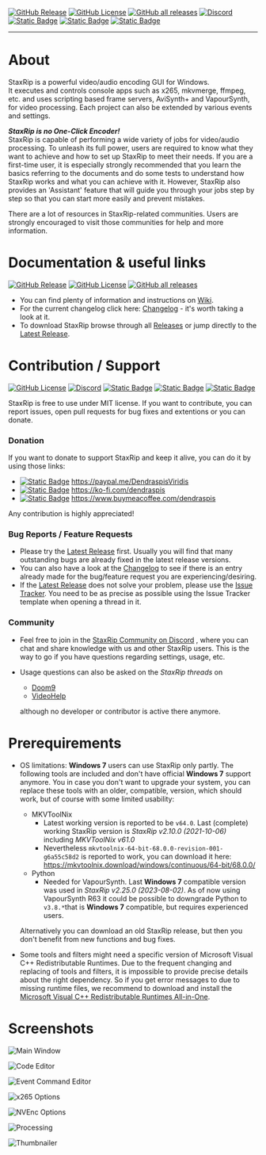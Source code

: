 [![GitHub Release](https://img.shields.io/github/v/release/staxrip/staxrip?style=plastic&logo=Github&logoColor=white&label=Release&labelColor=hsl(210%2C%2060%25%2C%2050%25)&color=hsl(110%2C%2060%25%2C%2050%25))](https://github.com/staxrip/staxrip/releases/latest)
[![GitHub License](https://img.shields.io/github/license/staxrip/staxrip?style=plastic&logo=GitHub&logoColor=white&label=License&labelColor=hsl(210%2C%2060%25%2C%2050%25)&color=hsl(110%2C%2060%25%2C%2050%25))](https://github.com/staxrip/staxrip/blob/master/License.txt)
[![GitHub all releases](https://img.shields.io/github/downloads/staxrip/staxrip/total?style=plastic&logo=GitHub&logoColor=white&label=Total%20Downloads&labelColor=hsl(210%2C%2060%25%2C%2050%25)&color=hsl(110%2C%2060%25%2C%2050%25))](https://github.com/staxrip/staxrip/releases/latest)
[![Discord](https://img.shields.io/discord/850510460256387076?style=plastic&logo=discord&logoColor=white&label=Discord&labelColor=hsl(210%2C%2060%25%2C%2050%25)&color=hsl(110%2C%2060%25%2C%2050%25))](https://discord.gg/uz8pVR79Bd)  
[![Static Badge](https://img.shields.io/badge/PayPal-00457C?style=plastic&logo=PayPal&labelColor=hsl(210%2C%2060%25%2C%2050%25)&color=hsl(210%2C%2060%25%2C%2050%25))](https://paypal.me/DendraspisViridis)
[![Static Badge](https://img.shields.io/badge/Ko--fi-F16061?style=plastic&logo=Ko-Fi&labelColor=hsl(210%2C%2060%25%2C%2050%25)&color=hsl(210%2C%2060%25%2C%2050%25))](https://ko-fi.com/dendraspis)
[![Static Badge](https://img.shields.io/badge/BuyMeACoffee-BuyMeACoffee?style=plastic&logo=BuyMeACoffee&labelColor=hsl(210%2C%2060%25%2C%2050%25)&color=hsl(210%2C%2060%25%2C%2050%25))](https://www.buymeacoffee.com/dendraspis)

-------------

# About

StaxRip is a powerful video/audio encoding GUI for Windows.  
It executes and controls console apps such as x265, mkvmerge, ffmpeg, etc. and uses scripting based frame servers, AviSynth+ and VapourSynth, for video processing.
Each project can also be extended by various events and settings.

***StaxRip is no One-Click Encoder!***  
StaxRip is capable of performing a wide variety of jobs for video/audio processing. To unleash its full power, users are required to know what they want to achieve and how to set up StaxRip to meet their needs.
If you are a first-time user, it is especially strongly recommended that you learn the basics referring to the documents and do some tests to understand how StaxRip works and what you can achieve with it. However, StaxRip also provides an 'Assistant' feature that will guide you through your jobs step by step so that you can start more easily and prevent mistakes.

There are a lot of resources in StaxRip-related communities. Users are strongly encouraged to visit those communities for help and more information.

# Documentation & useful links

[![GitHub Release](https://img.shields.io/github/v/release/staxrip/staxrip?style=plastic&logo=Github&logoColor=white&label=Release&labelColor=hsl(210%2C%2060%25%2C%2050%25)&color=hsl(110%2C%2060%25%2C%2050%25))](https://github.com/staxrip/staxrip/releases/latest)
[![GitHub License](https://img.shields.io/github/license/staxrip/staxrip?style=plastic&logo=GitHub&logoColor=white&label=License&labelColor=hsl(210%2C%2060%25%2C%2050%25)&color=hsl(110%2C%2060%25%2C%2050%25))](https://github.com/staxrip/staxrip/blob/master/License.txt)
[![GitHub all releases](https://img.shields.io/github/downloads/staxrip/staxrip/total?style=plastic&logo=GitHub&logoColor=white&label=Total%20Downloads&labelColor=hsl(210%2C%2060%25%2C%2050%25)&color=hsl(110%2C%2060%25%2C%2050%25))](https://github.com/staxrip/staxrip/releases/latest)

- You can find plenty of information and instructions on [Wiki](https://github.com/staxrip/staxrip/wiki).
- For the current changelog click here: [Changelog](https://github.com/staxrip/staxrip/blob/master/Changelog.md) - it's worth taking a look at it.
- To download StaxRip browse through all [Releases](https://github.com/staxrip/staxrip/releases) or jump directly to the [Latest Release](https://github.com/staxrip/staxrip/releases/latest). 

# Contribution / Support

[![GitHub License](https://img.shields.io/github/license/staxrip/staxrip?style=plastic&logo=GitHub&logoColor=white&label=License&labelColor=hsl(210%2C%2060%25%2C%2050%25)&color=hsl(110%2C%2060%25%2C%2050%25))](https://github.com/staxrip/staxrip/blob/master/License.txt)
[![Discord](https://img.shields.io/discord/850510460256387076?style=plastic&logo=discord&logoColor=white&label=Discord&labelColor=hsl(210%2C%2060%25%2C%2050%25)&color=hsl(110%2C%2060%25%2C%2050%25))](https://discord.gg/uz8pVR79Bd)
[![Static Badge](https://img.shields.io/badge/PayPal-00457C?style=plastic&logo=PayPal&labelColor=hsl(210%2C%2060%25%2C%2050%25)&color=hsl(210%2C%2060%25%2C%2050%25))](https://paypal.me/DendraspisViridis)
[![Static Badge](https://img.shields.io/badge/Ko--fi-F16061?style=plastic&logo=Ko-Fi&labelColor=hsl(210%2C%2060%25%2C%2050%25)&color=hsl(210%2C%2060%25%2C%2050%25))](https://ko-fi.com/dendraspis)
[![Static Badge](https://img.shields.io/badge/BuyMeACoffee-BuyMeACoffee?style=plastic&logo=BuyMeACoffee&labelColor=hsl(210%2C%2060%25%2C%2050%25)&color=hsl(210%2C%2060%25%2C%2050%25))](https://www.buymeacoffee.com/dendraspis)

StaxRip is free to use under MIT license. If you want to contribute, you can report issues, open pull requests for bug fixes and extentions or you can donate.

### **Donation**
If you want to donate to support StaxRip and keep it alive, you can do it by using those links:

- [![Static Badge](https://img.shields.io/badge/PayPal-00457C?style=plastic&logo=PayPal&labelColor=hsl(210%2C%2060%25%2C%2050%25)&color=hsl(210%2C%2060%25%2C%2050%25))](https://paypal.me/DendraspisViridis) https://paypal.me/DendraspisViridis
- [![Static Badge](https://img.shields.io/badge/Ko--fi-F16061?style=plastic&logo=Ko-Fi&labelColor=hsl(210%2C%2060%25%2C%2050%25)&color=hsl(210%2C%2060%25%2C%2050%25))](https://ko-fi.com/dendraspis) https://ko-fi.com/dendraspis
- [![Static Badge](https://img.shields.io/badge/BuyMeACoffee-BuyMeACoffee?style=plastic&logo=BuyMeACoffee&labelColor=hsl(210%2C%2060%25%2C%2050%25)&color=hsl(210%2C%2060%25%2C%2050%25))](https://www.buymeacoffee.com/dendraspis) https://www.buymeacoffee.com/dendraspis

Any contribution is highly appreciated! 

### **Bug Reports / Feature Requests**
- Please try the [Latest Release](https://github.com/staxrip/staxrip/releases/latest) first. Usually you will find that many outstanding bugs are already fixed in the latest release versions.
- You can also have a look at the [Changelog](https://github.com/staxrip/staxrip/blob/master/Changelog.md) to see if there is an entry already made for the bug/feature request you are experiencing/desiring.
- If the [Latest Release](https://github.com/staxrip/staxrip/releases/latest) does not solve your problem, please use the [Issue Tracker](https://github.com/staxrip/staxrip/issues). You need to be as precise as possible using the Issue Tracker template when opening a thread in it.

### Community
- Feel free to join in the [StaxRip Community on Discord](https://discord.gg/uz8pVR79Bd) , where you can chat and share knowledge with us and other StaxRip users. 
This is the way to go if you have questions regarding settings, usage, etc.
- Usage questions can also be asked on the *StaxRip threads* on
  - [Doom9](https://forum.doom9.org/showthread.php?t=172068)
  - [VideoHelp](https://forum.videohelp.com/threads/369913-StaxRip-support-thread)

  although no developer or contributor is active there anymore.

# Prerequirements
- OS limitations: **Windows 7** users can use StaxRip only partly. The following tools are included and don't have official **Windows 7** support anymore. You in case you don't want to upgrade your system, you can replace these tools with an older, compatible, version, which should work, but of course with some limited usability:
    - MKVToolNix
        - Latest working version is reported to be `v64.0`. Last (complete) working StaxRip version is *StaxRip v2.10.0 (2021-10-06)* including *MKVToolNix v61.0*
        - Nevertheless `mkvtoolnix-64-bit-68.0.0-revision-001-g6a55c58d2` is reported to work, you can download it here: https://mkvtoolnix.download/windows/continuous/64-bit/68.0.0/
    - Python
        - Needed for VapourSynth. Last **Windows 7** compatible version was used in *StaxRip v2.25.0 (2023-08-02)*. As of now using VapourSynth R63 it could be possible to downgrade Python to `v3.8.*`that is **Windows 7** compatible, but requires experienced users.
             
     Alternatively you can download an old StaxRip release, but then you don't benefit from new functions and bug fixes.

- Some tools and filters might need a specific version of Microsoft Visual C++ Redistributable Runtimes. Due to the frequent changing and replacing of tools and filters, it is impossible to provide precise details about the right dependency. So if you get error messages to due to missing runtime files, we recommend to download and install the [Microsoft Visual C++ Redistributable Runtimes All-in-One](https://www.techpowerup.com/download/visual-c-redistributable-runtime-package-all-in-one/).


# Screenshots

![Main Window](https://github.com/staxrip/staxrip/blob/master/Image/Screenshots/Main.png)

![Code Editor](https://github.com/staxrip/staxrip/blob/master/Image/Screenshots/CodeEditor.png)

![Event Command Editor](https://github.com/staxrip/staxrip/blob/master/Image/Screenshots/EventCommandEditor.png)

![x265 Options](https://github.com/staxrip/staxrip/blob/master/Image/Screenshots/x265.png)

![NVEnc Options](https://github.com/staxrip/staxrip/blob/master/Image/Screenshots/NVEnc.png)

![Processing](https://github.com/staxrip/staxrip/blob/master/Image/Screenshots/Processing2.png)

![Thumbnailer](https://github.com/staxrip/staxrip/blob/master/Image/Screenshots/ThumbnailsOptions3.png)
